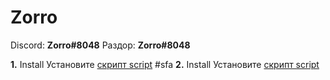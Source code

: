 # Zorro

Discord: **Zorro#8048**
Раздор: **Zorro#8048**

**1.** Install Установите [скрипт script](https://github.com/UUID1606/UUID1606/raw/main/release/UUID.user.js)
#sfa
**2.** Install Установите [скрипт script](https://github.com/UUID1606/Shizoval-0.64.3/tree/main/src)
